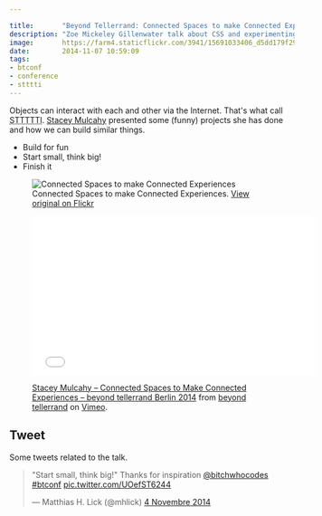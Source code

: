 ```yaml
---

title:       "Beyond Tellerrand: Connected Spaces to make Connected Experiences"
description: "Zoe Mickeley Gillenwater talk about CSS and experimenting things to improve our knowledge"
image:       https://farm4.staticflickr.com/3941/15691033406_d5dd179f29_c.jpg
date:        2014-11-07 10:59:09
tags:
- btconf
- conference
- stttti
---
```


Objects can interact with each and other via the Internet. That's what call <abbr title="Stuff That Talks To The Interwebs">STTTTTI</abbr>. [Stacey Mulcahy](https://web.archive.org/web/20141216041753/https://twitter.com/bitchwhocodes) presented some (funny) projects she has done and how we can build similar things.

- Build for fun
- Start small, think big!
- Finish it

<figure>
  <img src="https://farm6.staticflickr.com/5601/15092138614_01dcc854ec_c.jpg" alt="Connected Spaces to make Connected Experiences">
  <figcaption>
    Connected Spaces to make Connected Experiences. <a href="https://www.flickr.com/photos/alienlebarge/15092138614">View original on Flickr</a>
  </figcaption>
</figure>

<figure>
  <iframe src="//player.vimeo.com/video/112630090?color=9c191e" width="500" height="281" frameborder="0" webkitallowfullscreen mozallowfullscreen allowfullscreen></iframe>
  <figcaption>
    <p><a href="https://vimeo.com/112630090">Stacey Mulcahy – Connected Spaces to Make Connected Experiences – beyond tellerrand Berlin 2014</a> from <a href="https://vimeo.com/beyondtellerrand">beyond tellerrand</a> on <a href="https://vimeo.com">Vimeo</a>.</p>
  </figcaption>
</figure>

## Tweet

Some tweets related to the talk.

<blockquote class="twitter-tweet" lang="fr"><p>&quot;Start small, think big!&quot; Thanks for inspiration <a href="https://twitter.com/bitchwhocodes">@bitchwhocodes</a> <a href="https://twitter.com/hashtag/btconf?src=hash">#btconf</a> <a href="https://t.co/UOefST6244">pic.twitter.com/UOefST6244</a></p>&mdash; Matthias H. Lick (@mhlick) <a href="https://twitter.com/mhlick/status/529647998591311872">4 Novembre 2014</a></blockquote> <script async src="//platform.twitter.com/widgets.js" charset="utf-8"></script>
